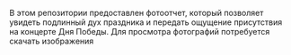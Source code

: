 В этом репозитории предоставлен фотоотчет, который позволяет увидеть подлинный дух праздника и передать ощущение присутствия на концерте Дня Победы. Для просмотра фотографий потребуется скачать изображения
